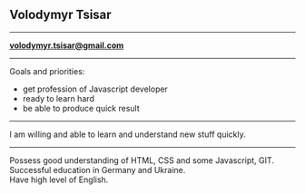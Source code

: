 ## Volodymyr Tsisar

---

**volodymyr.tsisar@gmail.com**

---

Goals and priorities:

- get profession of Javascript developer
- ready to learn hard
- be able to produce quick result

---

I am willing and able to learn and understand new stuff quickly.

---

Possess good understanding of HTML, CSS and some Javascript, GIT.
Successful education in Germany and Ukraine.  
Have high level of English.
